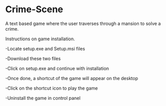 # Crime-Scene
A text based game where the user traverses through a mansion to solve a crime.



Instructions on game installation.

-Locate setup.exe and Setup.msi files

-Download these two files

-Click on setup.exe and continue with installation

-Once done, a shortcut of the game will appear on the desktop

-Click on the shortcut icon to play the game

-Uninstall the game in control panel


